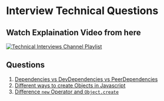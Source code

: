 # Interview Technical Questions

## Watch Explaination Video from here

[![Technical Interviews Channel Playlist](https://cdn.cdnlogo.com/logos/y/92/youtube.svg)](https://www.youtube.com/playlist?list=PLHdp1h1eRH0EdwYdC20O0L5tN-U8y72sX)

## Questions

1. [Dependencies vs DevDependencies vs PeerDependencies](./questions/dependencies-devDependencies-peerDependencies/README.md)
1. [Different ways to create Objects in Javascript](./questions/creating-javascript-object/README.md)
1. [Difference `new` Operator and `Object.create`](./questions/javascrpt-prototype/README.md)
